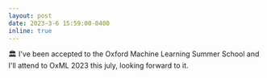 ```yaml
---
layout: post
date: 2023-3-6 15:59:00-0400
inline: true
---
```


:classical_building: I've been accepted to the Oxford Machine Learning Summer School and I'll attend to OxML 2023 this july, looking forward to it. 